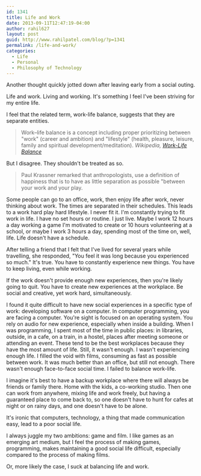 ```yaml
---
id: 1341
title: Life and Work
date: 2013-09-11T12:47:19-04:00
author: rahil627
layout: post
guid: http://www.rahilpatel.com/blog/?p=1341
permalink: /life-and-work/
categories:
  - Life
  - Personal
  - Philosophy of Technology
---
```

Another thought quickly jotted down after leaving early from a social outing.

Life and work. Living and working. It's something I feel I've been striving for my entire life.

I feel that the related term, work-life balance, suggests that they are separate entities.

<blockquote>Work–life balance is a concept including proper prioritizing between "work" (career and ambition) and "lifestyle" (health, pleasure, leisure, family and spiritual development/meditation).
<cite><em>Wikipedia</em>, <a href="https://en.wikipedia.org/wiki/Work%E2%80%93life_balance">Work-Life Balance</a></cite>
</blockquote>

But I disagree. They shouldn't be treated as so.

<blockquote>Paul Krassner remarked that anthropologists, use a definition of happiness that is to have as little separation as possible "between your work and your play.</blockquote>

Some people can go to an office, work, then enjoy life after work, never thinking about work. The times are separated in their schedules. This leads to a work hard play hard lifestyle. I never fit it. I'm constantly trying to fit work in life. I have no set hours or routine. I just live. Maybe I work 12 hours a day working a game I'm motivated to create or 10 hours volunteering at a school, or maybe I work 3 hours a day, spending most of the time on, well, life. Life doesn't have a schedule.

After telling a friend that I felt that I've lived for several years while travelling, she responded, "You feel it was long because you experienced so much." It's true. You have to constantly experience new things. You have to keep living, even while working.

If the work doesn't provide enough new experiences, then you're likely going to quit. You have to  create new experiences at the workplace. Be social and creative, yet work hard, simultaneously.

I found it quite difficult to have new social experiences in a specific type of work: developing software on a computer. In computer programming, you are facing a computer. You're sight is focused on an operating system. You rely on audio for new experience, especially when inside a building. When I was programming, I spent most of the time in public places: in libraries, outside, in a cafe, on a train, in a hostel, places after meeting someone or attending an event. These tend to be the best workplaces because they have the most amount of life. Still, it wasn't enough. I wasn't experiencing enough life. I filled the void with films, consuming as fast as possible between work. It was much better than an office, but still not enough. There wasn't enough face-to-face social time. I failed to balance work-life.

I imagine it's best to have a backup workplace where there will always be friends or family there. Home with the kids, a co-working studio. Then one can work from anywhere, mixing life and work freely, but having a guaranteed place to come back to, so one doesn't have to hunt for cafes at night or on rainy days, and one doesn't have to be alone.

It's ironic that computers, technology, a thing that made communication easy, lead to a poor social life.

I always juggle my two ambitions: game and film. I like games as an emerging art medium, but I feel the process of making games, programming, makes maintaining a good social life difficult, especially compared to the process of making films.

Or, more likely the case, I suck at balancing life and work.